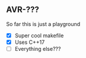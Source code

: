 ## AVR-???

So far this is just a playground

- [x] Super cool makefile
- [x] Uses C++17
- [ ] Everything else???
